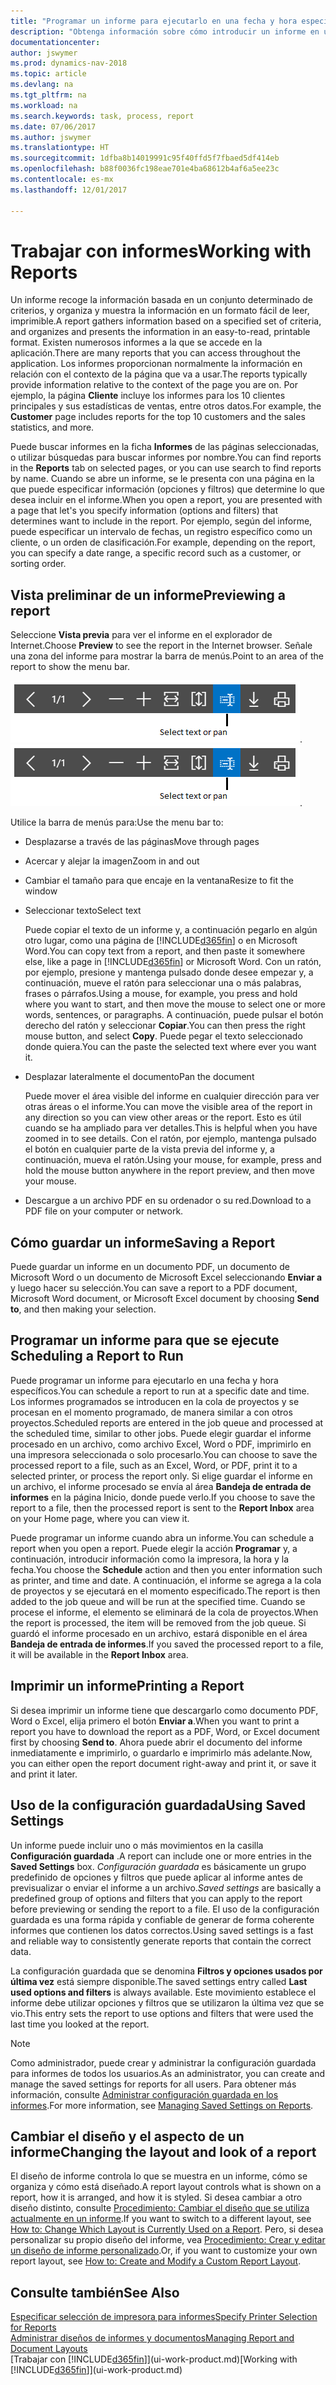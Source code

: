 ```yaml
---
title: "Programar un informe para ejecutarlo en una fecha y hora específicos"
description: "Obtenga información sobre cómo introducir un informe en una cola de proyectos y programarlo para que se procesa en una fecha y hora específicas."
documentationcenter: 
author: jswymer
ms.prod: dynamics-nav-2018
ms.topic: article
ms.devlang: na
ms.tgt_pltfrm: na
ms.workload: na
ms.search.keywords: task, process, report
ms.date: 07/06/2017
ms.author: jswymer
ms.translationtype: HT
ms.sourcegitcommit: 1dfba8b14019991c95f40ffd5f7fbaed5df414eb
ms.openlocfilehash: b88f0036fc198eae701e4ba68612b4af6a5ee23c
ms.contentlocale: es-mx
ms.lasthandoff: 12/01/2017

---
```

# <a name="working-with-reports"></a><span data-ttu-id="0943b-103">Trabajar con informes</span><span class="sxs-lookup"><span data-stu-id="0943b-103">Working with Reports</span></span>
<span data-ttu-id="0943b-104">Un informe recoge la información basada en un conjunto determinado de criterios, y organiza y muestra la información en un formato fácil de leer, imprimible.</span><span class="sxs-lookup"><span data-stu-id="0943b-104">A report gathers information based on a specified set of criteria, and organizes and presents the information in an easy-to-read, printable format.</span></span> <span data-ttu-id="0943b-105">Existen numerosos informes a la que se accede en la aplicación.</span><span class="sxs-lookup"><span data-stu-id="0943b-105">There are many reports that you can access throughout the application.</span></span> <span data-ttu-id="0943b-106">Los informes proporcionan normalmente la información en relación con el contexto de la página que va a usar.</span><span class="sxs-lookup"><span data-stu-id="0943b-106">The reports typically provide information relative to the context of the page you are on.</span></span> <span data-ttu-id="0943b-107">Por ejemplo, la página **Cliente** incluye los informes para los 10 clientes principales y sus estadísticas de ventas, entre otros datos.</span><span class="sxs-lookup"><span data-stu-id="0943b-107">For example, the **Customer** page includes reports for the top 10 customers and the sales statistics, and more.</span></span>

<span data-ttu-id="0943b-108">Puede buscar informes en la ficha **Informes** de las páginas seleccionadas, o utilizar búsquedas para buscar informes por nombre.</span><span class="sxs-lookup"><span data-stu-id="0943b-108">You can find reports in the **Reports** tab on selected pages, or you can use search to find reports by name.</span></span> <span data-ttu-id="0943b-109">Cuando se abre un informe, se le presenta con una página en la que puede especificar información (opciones y filtros) que determine lo que desea incluir en el informe.</span><span class="sxs-lookup"><span data-stu-id="0943b-109">When you open a report, you are presented with a page that let's you specify information (options and filters) that determines want to include in the report.</span></span> <span data-ttu-id="0943b-110">Por ejemplo, según del informe, puede especificar un intervalo de fechas, un registro específico como un cliente, o un orden de clasificación.</span><span class="sxs-lookup"><span data-stu-id="0943b-110">For example, depending on the report, you can specify a date range, a specific record such as a customer, or sorting order.</span></span>

## <a name="previewing-a-report"></a><span data-ttu-id="0943b-111">Vista preliminar de un informe</span><span class="sxs-lookup"><span data-stu-id="0943b-111">Previewing a report</span></span>
<span data-ttu-id="0943b-112">Seleccione **Vista previa** para ver el informe en el explorador de Internet.</span><span class="sxs-lookup"><span data-stu-id="0943b-112">Choose **Preview** to see the report in the Internet browser.</span></span> <span data-ttu-id="0943b-113">Señale una zona del informe para mostrar la barra de menús.</span><span class="sxs-lookup"><span data-stu-id="0943b-113">Point to an area of the report to show the menu bar.</span></span>  

<span data-ttu-id="0943b-114">![Barra de herramientas Vista preliminar del informe](media/report_viewer.png "barra de herramientas Vista preliminar del informe").</span><span class="sxs-lookup"><span data-stu-id="0943b-114">![Report preview toolbar](media/report_viewer.png "Report preview toolbar").</span></span>

<span data-ttu-id="0943b-115">Utilice la barra de menús para:</span><span class="sxs-lookup"><span data-stu-id="0943b-115">Use the menu bar to:</span></span>

-   <span data-ttu-id="0943b-116">Desplazarse a través de las páginas</span><span class="sxs-lookup"><span data-stu-id="0943b-116">Move through pages</span></span>
-   <span data-ttu-id="0943b-117">Acercar y alejar la imagen</span><span class="sxs-lookup"><span data-stu-id="0943b-117">Zoom in and out</span></span>
-   <span data-ttu-id="0943b-118">Cambiar el tamaño para que encaje en la ventana</span><span class="sxs-lookup"><span data-stu-id="0943b-118">Resize to fit the window</span></span>
-   <span data-ttu-id="0943b-119">Seleccionar texto</span><span class="sxs-lookup"><span data-stu-id="0943b-119">Select text</span></span>

    <span data-ttu-id="0943b-120">Puede copiar el texto de un informe y, a continuación pegarlo en algún otro lugar, como una página de [!INCLUDE[d365fin](includes/d365fin_md.md)] o en Microsoft Word.</span><span class="sxs-lookup"><span data-stu-id="0943b-120">You can copy text from a report, and then paste it somewhere else, like a page in [!INCLUDE[d365fin](includes/d365fin_md.md)] or Microsoft Word.</span></span>  <span data-ttu-id="0943b-121">Con un ratón, por ejemplo, presione y mantenga pulsado donde desee empezar y, a continuación, mueve el ratón para seleccionar una o más palabras, frases o párrafos.</span><span class="sxs-lookup"><span data-stu-id="0943b-121">Using a mouse, for example, you press and hold where you want to start, and then move the mouse to select one or more words, sentences, or paragraphs.</span></span> <span data-ttu-id="0943b-122">A continuación, puede pulsar el botón derecho del ratón y seleccionar **Copiar**.</span><span class="sxs-lookup"><span data-stu-id="0943b-122">You can then press the right mouse button, and select **Copy**.</span></span> <span data-ttu-id="0943b-123">Puede pegar el texto seleccionado donde quiera.</span><span class="sxs-lookup"><span data-stu-id="0943b-123">You can the paste the selected text where ever you want it.</span></span>
-   <span data-ttu-id="0943b-124">Desplazar lateralmente el documento</span><span class="sxs-lookup"><span data-stu-id="0943b-124">Pan the document</span></span>

    <span data-ttu-id="0943b-125">Puede mover el área visible del informe en cualquier dirección para ver otras áreas o el informe.</span><span class="sxs-lookup"><span data-stu-id="0943b-125">You can move the visible area of the report in any direction so you can view other areas or the report.</span></span> <span data-ttu-id="0943b-126">Esto es útil cuando se ha ampliado para ver detalles.</span><span class="sxs-lookup"><span data-stu-id="0943b-126">This is helpful when you have zoomed in to see details.</span></span>  <span data-ttu-id="0943b-127">Con el ratón, por ejemplo, mantenga pulsado el botón en cualquier parte de la vista previa del informe y, a continuación, mueva el ratón.</span><span class="sxs-lookup"><span data-stu-id="0943b-127">Using your mouse, for example, press and hold the mouse button anywhere in the report preview, and then move your mouse.</span></span>

-   <span data-ttu-id="0943b-128">Descargue a un archivo PDF en su ordenador o su red.</span><span class="sxs-lookup"><span data-stu-id="0943b-128">Download to a PDF file on your computer or network.</span></span>


## <a name="saving-a-report"></a><span data-ttu-id="0943b-129">Cómo guardar un informe</span><span class="sxs-lookup"><span data-stu-id="0943b-129">Saving a Report</span></span>
<span data-ttu-id="0943b-130">Puede guardar un informe en un documento PDF, un documento de Microsoft Word o un documento de Microsoft Excel seleccionando **Enviar a** y luego hacer su selección.</span><span class="sxs-lookup"><span data-stu-id="0943b-130">You can save a report to a PDF document, Microsoft Word document, or Microsoft Excel document by choosing **Send to**, and then making your selection.</span></span> 

## <span data-ttu-id="0943b-131"><a name="ScheduleReport"></a> Programar un informe para que se ejecute</span><span class="sxs-lookup"><span data-stu-id="0943b-131"><a name="ScheduleReport"></a> Scheduling a Report to Run</span></span>
<span data-ttu-id="0943b-132">Puede programar un informe para ejecutarlo en una fecha y hora específicos.</span><span class="sxs-lookup"><span data-stu-id="0943b-132">You can schedule a report to run at a specific date and time.</span></span> <span data-ttu-id="0943b-133">Los informes programados se introducen en la cola de proyectos y se procesan en el momento programado, de manera similar a con otros proyectos.</span><span class="sxs-lookup"><span data-stu-id="0943b-133">Scheduled reports are entered in the job queue and processed at the scheduled time, similar to other jobs.</span></span> <span data-ttu-id="0943b-134">Puede elegir guardar el informe procesado en un archivo, como archivo Excel, Word o PDF, imprimirlo en una impresora seleccionada o solo procesarlo.</span><span class="sxs-lookup"><span data-stu-id="0943b-134">You can choose to save the processed report to a file, such as an Excel, Word, or PDF, print it to a selected printer, or process the report only.</span></span> <span data-ttu-id="0943b-135">Si elige guardar el informe en un archivo, el informe procesado se envía al área **Bandeja de entrada de informes** en la página Inicio, donde puede verlo.</span><span class="sxs-lookup"><span data-stu-id="0943b-135">If you choose to save the report to a file, then the processed report is sent to the **Report Inbox** area on your Home page, where you can view it.</span></span>

<span data-ttu-id="0943b-136">Puede programar un informe cuando abra un informe.</span><span class="sxs-lookup"><span data-stu-id="0943b-136">You can schedule a report when you open a report.</span></span> <span data-ttu-id="0943b-137">Puede elegir la acción **Programar** y, a continuación, introducir información como la impresora, la hora y la fecha.</span><span class="sxs-lookup"><span data-stu-id="0943b-137">You choose the **Schedule** action and then you enter information such as printer, and time and date.</span></span> <span data-ttu-id="0943b-138">A continuación, el informe se agrega a la cola de proyectos y se ejecutará en el momento especificado.</span><span class="sxs-lookup"><span data-stu-id="0943b-138">The report is then added to the job queue and will be run at the specified time.</span></span> <span data-ttu-id="0943b-139">Cuando se procese el informe, el elemento se eliminará de la cola de proyectos.</span><span class="sxs-lookup"><span data-stu-id="0943b-139">When the report is processed, the item will be removed from the job queue.</span></span> <span data-ttu-id="0943b-140">Si guardó el informe procesado en un archivo, estará disponible en el área **Bandeja de entrada de informes**.</span><span class="sxs-lookup"><span data-stu-id="0943b-140">If you saved the processed report to a file, it will be available in the **Report Inbox** area.</span></span>

## <span data-ttu-id="0943b-141"><a name="PrintReport"></a>Imprimir un informe</span><span class="sxs-lookup"><span data-stu-id="0943b-141"><a name="PrintReport"></a>Printing a Report</span></span>
<span data-ttu-id="0943b-142">Si desea imprimir un informe tiene que descargarlo como documento PDF, Word o Excel, elija primero el botón **Enviar a**.</span><span class="sxs-lookup"><span data-stu-id="0943b-142">When you want to print a report you have to download the report as a PDF, Word, or Excel document first by choosing **Send to**.</span></span> <span data-ttu-id="0943b-143">Ahora puede abrir el documento del informe inmediatamente e imprimirlo, o guardarlo e imprimirlo más adelante.</span><span class="sxs-lookup"><span data-stu-id="0943b-143">Now, you can either open the report document right-away and print it, or save it and print it later.</span></span>

## <a name="using-saved-settings"></a><span data-ttu-id="0943b-144">Uso de la configuración guardada</span><span class="sxs-lookup"><span data-stu-id="0943b-144">Using Saved Settings</span></span>
<span data-ttu-id="0943b-145">Un informe puede incluir uno o más movimientos en la casilla **Configuración guardada** .</span><span class="sxs-lookup"><span data-stu-id="0943b-145">A report can include one or more entries in the **Saved Settings** box.</span></span> <span data-ttu-id="0943b-146">*Configuración guardada* es básicamente un grupo predefinido de opciones y filtros que puede aplicar al informe antes de previsualizar o enviar el informe a un archivo.</span><span class="sxs-lookup"><span data-stu-id="0943b-146">*Saved settings* are basically a predefined group of options and filters that you can apply to the report before previewing or sending the report to a file.</span></span> <span data-ttu-id="0943b-147">El uso de la configuración guardada es una forma rápida y confiable de generar de forma coherente informes que contienen los datos correctos.</span><span class="sxs-lookup"><span data-stu-id="0943b-147">Using saved settings is a fast and reliable way to consistently generate reports that contain the correct data.</span></span>

<span data-ttu-id="0943b-148">La configuración guardada que se denomina **Filtros y opciones usados por última vez** está siempre disponible.</span><span class="sxs-lookup"><span data-stu-id="0943b-148">The saved settings entry called **Last used options and filters** is always available.</span></span> <span data-ttu-id="0943b-149">Este movimiento establece el informe debe utilizar opciones y filtros que se utilizaron la última vez que se vio.</span><span class="sxs-lookup"><span data-stu-id="0943b-149">This entry sets the report to use options and filters that were used the last time you looked at the report.</span></span>

>[!NOTE]
><span data-ttu-id="0943b-150">Como administrador, puede crear y administrar la configuración guardada para informes de todos los usuarios.</span><span class="sxs-lookup"><span data-stu-id="0943b-150">As an administrator, you can create and manage the saved settings for reports for all users.</span></span> <span data-ttu-id="0943b-151">Para obtener más información, consulte [Administrar configuración guardada en los informes](reports-saving-reusing-settings.md).</span><span class="sxs-lookup"><span data-stu-id="0943b-151">For more information, see [Managing Saved Settings on Reports](reports-saving-reusing-settings.md).</span></span>

## <a name="changing-the-layout-and-look-of-a-report"></a><span data-ttu-id="0943b-152">Cambiar el diseño y el aspecto de un informe</span><span class="sxs-lookup"><span data-stu-id="0943b-152">Changing the layout and look of a report</span></span>
<span data-ttu-id="0943b-153">El diseño de informe controla lo que se muestra en un informe, cómo se organiza y cómo está diseñado.</span><span class="sxs-lookup"><span data-stu-id="0943b-153">A report layout controls what is shown on a report, how it is arranged, and how it is styled.</span></span> <span data-ttu-id="0943b-154">Si desea cambiar a otro diseño distinto, consulte [Procedimiento: Cambiar el diseño que se utiliza actualmente en un informe](ui-how-change-layout-currently-used-report.md).</span><span class="sxs-lookup"><span data-stu-id="0943b-154">If you want to switch to a different layout, see [How to: Change Which Layout is Currently Used on a Report](ui-how-change-layout-currently-used-report.md).</span></span> <span data-ttu-id="0943b-155">Pero, si desea personalizar su propio diseño del informe, vea [Procedimiento: Crear y editar un diseño de informe personalizado](ui-how-create-custom-report-layout.md).</span><span class="sxs-lookup"><span data-stu-id="0943b-155">Or, if you want to customize your own report layout, see [How to: Create and Modify a Custom Report Layout](ui-how-create-custom-report-layout.md).</span></span>

## <a name="see-also"></a><span data-ttu-id="0943b-156">Consulte también</span><span class="sxs-lookup"><span data-stu-id="0943b-156">See Also</span></span>
[<span data-ttu-id="0943b-157">Especificar selección de impresora para informes</span><span class="sxs-lookup"><span data-stu-id="0943b-157">Specify Printer Selection for Reports</span></span>](ui-specify-printer-selection-reports.md)  
[<span data-ttu-id="0943b-158">Administrar diseños de informes y documentos</span><span class="sxs-lookup"><span data-stu-id="0943b-158">Managing Report and Document Layouts</span></span>](ui-manage-report-layouts.md)  
<span data-ttu-id="0943b-159">[Trabajar con [!INCLUDE[d365fin](includes/d365fin_md.md)]](ui-work-product.md)</span><span class="sxs-lookup"><span data-stu-id="0943b-159">[Working with [!INCLUDE[d365fin](includes/d365fin_md.md)]](ui-work-product.md)</span></span>

